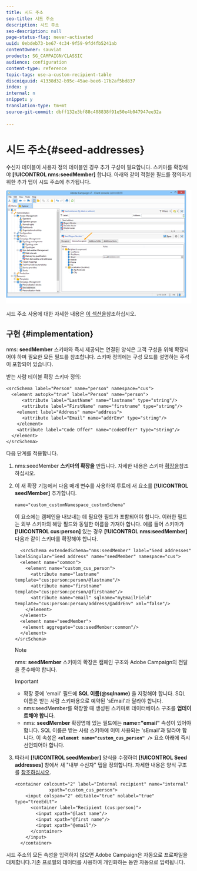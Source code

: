 ```yaml
---
title: 시드 주소
seo-title: 시드 주소
description: 시드 주소
seo-description: null
page-status-flag: never-activated
uuid: 0ebdeb73-be67-4c34-9f59-9fd4fb5241ab
contentOwner: sauviat
products: SG_CAMPAIGN/CLASSIC
audience: configuration
content-type: reference
topic-tags: use-a-custom-recipient-table
discoiquuid: 41338d32-b95c-45ae-bee6-17b2af5bd837
index: y
internal: n
snippet: y
translation-type: tm+mt
source-git-commit: dbff132e3bf88c408838f91e50e4b047947ee32a

---
```



# 시드 주소{#seed-addresses}

수신자 테이블이 사용자 정의 테이블인 경우 추가 구성이 필요합니다. 스키마를 확장해야 **[!UICONTROL nms:seedMember]** 합니다. 아래와 같이 적절한 필드를 정의하기 위한 추가 탭이 시드 주소에 추가됩니다.

![](assets/s_ncs_user_seedlist_new_tab.png)

시드 주소 사용에 대한 자세한 내용은 [이 섹션을](../../delivery/using/about-seed-addresses.md)참조하십시오.

## 구현 {#implementation}

nms: **seedMember** 스키마와 즉시 제공되는 연결된 양식은 고객 구성을 위해 확장되어야 하며 필요한 모든 필드를 참조합니다. 스키마 정의에는 구성 모드를 설명하는 주석이 포함되어 있습니다.

받는 사람 테이블 확장 스키마 정의:

```
<srcSchema label="Person" name="person" namespace="cus">
  <element autopk="true" label="Person" name="person">
      <attribute label="LastName" name="lastname" type="string"/>
      <attribute label="FirstName" name="firstname" type="string"/>
    <element label="Address" name="address">
      <attribute label="Email" name="addrEnv" type="string"/>
    </element>
    <attribute label="Code Offer" name="codeOffer" type="string"/>
  </element>
</srcSchema>
```

다음 단계를 적용합니다.

1. nms:seedMember **스키마의 확장을** 만듭니다. 자세한 내용은 스키마 [확장을](../../configuration/using/extending-a-schema.md)참조하십시오.
1. 이 새 확장 기능에서 다음 매개 변수를 사용하여 루트에 새 요소를 **[!UICONTROL seedMember]** 추가합니다.

   ```
   name="custom_customNamespace_customSchema"
   ```

   이 요소에는 캠페인을 내보내는 데 필요한 필드가 포함되어야 합니다. 이러한 필드는 외부 스키마의 해당 필드와 동일한 이름을 가져야 합니다. 예를 들어 스키마가 **[!UICONTROL cus:person]** 있는 경우 **[!UICONTROL nms:seedMember]** 다음과 같이 스키마를 확장해야 합니다.

   ```
     <srcSchema extendedSchema="nms:seedMember" label="Seed addresses" labelSingular="Seed address" name="seedMember" namespace="cus">
     <element name="common">
       <element name="custom_cus_person">
         <attribute name="lastname" template="cus:person:person/@lastname"/>
         <attribute name="firstname" template="cus:person:person/@firstname"/>
         <attribute name="email" sqlname="myEmailField" template="cus:person:person/address/@addrEnv" xml="false"/>
       </element>
     </element>
     <element name="seedMember">
      <element aggregate="cus:seedMember:common"/>
     </element>
   </srcSchema>
   ```

   >[!NOTE]
   >
   >nms: **seedMember** 스키마의 확장은 캠페인 구조와 Adobe Campaign의 전달을 준수해야 합니다.

   >[!IMPORTANT]
   >
   >
   >    
   >    
   >    * 확장 중에 &#39;email&#39; 필드에 **SQL 이름(@sqlname)** 을 지정해야 합니다. SQL 이름은 받는 사람 스키마용으로 예약된 &#39;sEmail&#39;과 달라야 합니다.
   >    * nms:seedMember를 확장할 때 생성된 스키마로 데이터베이스 구조를 **업데이트해야 합니다**.
   >    * nms: **seedMember** 확장명에 있는 필드에는 **name=&quot;email&quot;** 속성이 있어야 합니다. SQL 이름은 받는 사람 스키마에 이미 사용되는 &#39;sEmail&#39;과 달라야 합니다. 이 속성은 **`<element name="custom_cus_person" />`** 요소 아래에 즉시 선언되어야 합니다.


1. 따라서 **[!UICONTROL seedMember]** 양식을 수정하여 **[!UICONTROL Seed addresses]** 창에서 새 &quot;내부 수신자&quot; 탭을 정의합니다. 자세한 내용은 양식 구조를 [참조하십시오](../../configuration/using/form-structure.md).

   ```
   <container colcount="2" label="Internal recipient" name="internal"
                xpath="custom_cus_person">
       <input colspan="2" editable="true" nolabel="true" type="treeEdit">
         <container label="Recipient (cus:person)">
           <input xpath="@last name"/>
           <input xpath="@first name"/>
           <input xpath="@email"/>
         </container>
       </input>
     </container>
   ```

시드 주소의 모든 속성을 입력하지 않으면 Adobe Campaign은 자동으로 프로파일을 대체합니다.기존 프로필의 데이터를 사용하여 개인화하는 동안 자동으로 입력됩니다.
